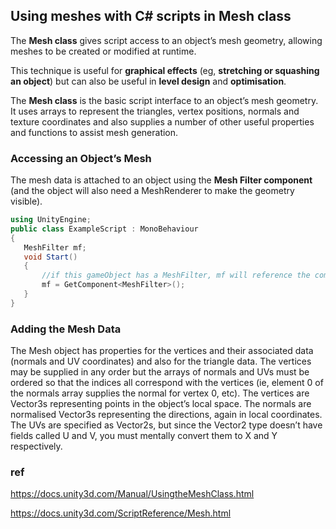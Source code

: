 ## Using meshes with C# scripts in Mesh class

The **Mesh class** gives script access to an object’s mesh geometry, allowing meshes to be created or modified at runtime.

This technique is useful for **graphical effects** (eg, **stretching or squashing an object**) but can also be useful in **level design** and **optimisation**.



The **Mesh class** is the basic script interface to an object’s mesh geometry. It uses arrays to represent the triangles, vertex positions, normals and texture coordinates and also supplies a number of other useful properties and functions to assist mesh generation.
 
 
 ### Accessing an Object’s Mesh
 
 The mesh data is attached to an object using the **Mesh Filter component** (and the object will also need a MeshRenderer to make the geometry visible).
 
 ```cs
 using UnityEngine;
public class ExampleScript : MonoBehaviour
{
    MeshFilter mf;
    void Start()
    {
        //if this gameObject has a MeshFilter, mf will reference the component
        mf = GetComponent<MeshFilter>();    
    }
}
```

### Adding the Mesh Data

The Mesh object has properties for the vertices and their associated data (normals and UV coordinates) and also for the triangle data. The vertices may be supplied in any order but the arrays of normals and UVs must be ordered so that the indices all correspond with the vertices (ie, element 0 of the normals array supplies the normal for vertex 0, etc). The vertices are Vector3s representing points in the object’s local space. The normals are normalised Vector3s representing the directions, again in local coordinates. The UVs are specified as Vector2s, but since the Vector2 type doesn’t have fields called U and V, you must mentally convert them to X and Y respectively.



### ref
https://docs.unity3d.com/Manual/UsingtheMeshClass.html

https://docs.unity3d.com/ScriptReference/Mesh.html
